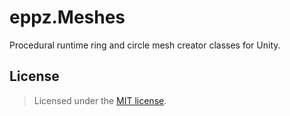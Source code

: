 # eppz.Meshes

Procedural runtime ring and circle mesh creator classes for Unity.

## License

> Licensed under the [MIT license](http://en.wikipedia.org/wiki/MIT_License).

